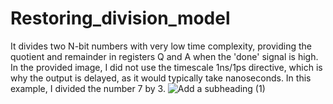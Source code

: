 # Restoring_division_model
It divides two N-bit numbers with very low time complexity, providing the quotient and remainder in registers Q and A when the 'done' signal is high. In the provided image, I did not use the timescale 1ns/1ps directive, which is why the output is delayed, as it would typically take nanoseconds. In this example, I divided the number 7 by 3.
![Add a subheading (1)](https://github.com/user-attachments/assets/05ad25e8-109e-4021-afc8-7d9c2a04c080)
